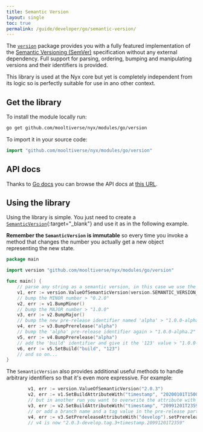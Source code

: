 ```yaml
---
title: Semantic Version
layout: single
toc: true
permalink: /guide/developer/go/semantic-version/
---
```


The [`version`](https://godocs.io/github.com/mooltiverse/nyx/modules/go/version) package provides you with a fully featured implementation of the [Semantic Versioning (SemVer)](https://semver.org/) specification without any external dependency. Full support for parsing, ordering, bumping and manipulating versions and their identifiers is provided.

This library is used at the Nyx core but yet is completely independent from its logic so is perfectly suitable for use in ano other context.

## Get the library

To install the module locally run:

```bash
go get github.com/mooltiverse/nyx/modules/go/version
```

To import it in your source code:

```go
import "github.com/mooltiverse/nyx/modules/go/version"
```

## API docs

Thanks to [Go docs](https://godocs.io/) you can browse the API docs at [this URL](https://godocs.io/github.com/mooltiverse/nyx/modules/go/version).

## Using the library

Using the library is simple. You just need to create a [`SemanticVersion`](https://godocs.io/github.com/mooltiverse/nyx/modules/go/version#SemanticVersion){:target="_blank"} and use it as in the following example.

**Remember the `SemanticVersion` is immutable** so every time you invoke a method that changes the number you actually get a new object representing the new state.

```go
package main

import version "github.com/mooltiverse/nyx/modules/go/version"

func main() {
    // parse any string as a semantic version, in this case we use the default initial version "0.1.0"
    v1, err := version.ValueOfSemanticVersion(version.SEMANTIC_VERSION_DEFAULT_INITIAL_VERSION)
    // bump the MINOR number > "0.2.0"
    v2, err := v1.BumpMinor()
    // bump the MAJOR number > "1.0.0"
    v3, err := v2.BumpMajor()
    // bump the new pre-release identifier named 'alpha' > "1.0.0-alpha.1"
    v4, err := v3.BumpPrerelease("alpha")
    // bump the 'alpha' pre-release identifier again > "1.0.0-alpha.2"
    v5, err := v4.BumpPrerelease("alpha")
    // add the 'build' identifier and give it the '123' value > "1.0.0-alpha.2+build.123"
    v6, err := v5.SetBuild("build", "123")
    // and so on...
}
```

The `SemanticVersion` also provides additional useful methods to handle arbitrary identifiers so that it's even more expressive. For example:

```go
        v1, err := version.ValueOfSemanticVersion("2.0.3")
        v2, err := v1.SetBuildAttributeWith("timestamp", "20200101T1500")    // v2 is now "2.0.3+timestamp.20200101T1500"
        // but in another run you want to overwrite the attribute with the same name, so...
        v3, err := v2.SetBuildAttributeWith("timestamp", "20991201T2359")    // v3 is now "2.0.3+timestamp.20991201T2359"
        // or add a branch name and a tag value in the pre-release part, one as a simple attribute and the other as a named pair
        v4, err := v3.SetPrereleaseAttributeWith("develop").setPrereleaseAttribute("tag", 3)
        // v4 is now "2.0.3-develop.tag.3+timestamp.20991201T2359"
```
